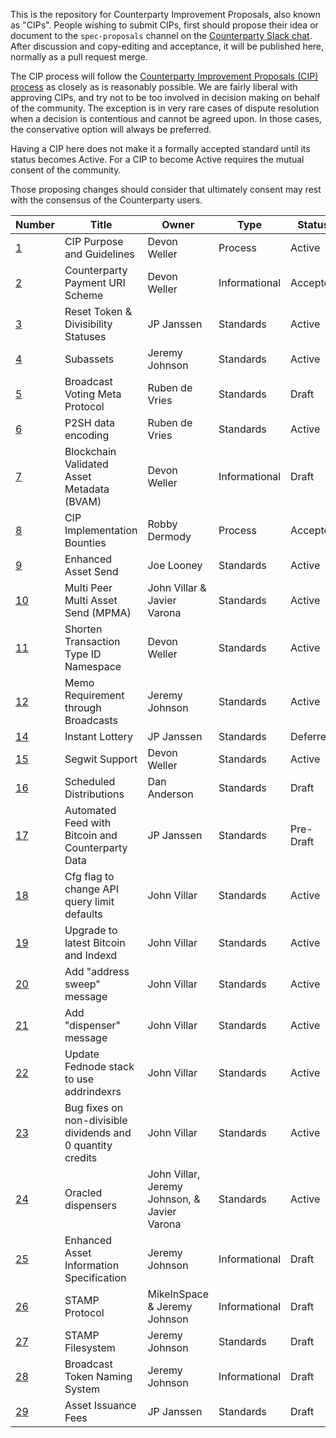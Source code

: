 This is the repository for Counterparty Improvement Proposals, also known as "CIPs". People wishing to submit CIPs, first should propose their idea or document to the `spec-proposals` channel on the [Counterparty Slack chat](http://slack.counterparty.io/). After discussion and copy-editing and acceptance, it will be published here, normally as a pull request merge.

The CIP process will follow the [Counterparty Improvement Proposals (CIP) process](https://github.com/CounterpartyXCP/cips/blob/master/cip-0001.md) as closely as is reasonably possible. We are fairly liberal with approving CIPs, and try not to be too involved in decision making on behalf of the community. The exception is in very rare cases of dispute resolution when a decision is contentious and cannot be agreed upon. In those cases, the conservative option will always be preferred.

Having a CIP here does not make it a formally accepted standard until its status becomes Active. For a CIP to become Active requires the mutual consent of the community.

Those proposing changes should consider that ultimately consent may rest with the consensus of the Counterparty users.


Number            | Title                                      | Owner                                 | Type          | Status        |
-------------     | -------------------------------------------| ------------------------------------- | ------------- | ------------- |
[1](cip-0001.md)  | CIP Purpose and Guidelines                 | Devon Weller                          | Process       | Active        |
[2](cip-0002.md)  | Counterparty Payment URI Scheme            | Devon Weller                          | Informational | Accepted      |
[3](cip-0003.md)  | Reset Token & Divisibility Statuses        | JP Janssen                            | Standards     | Active        |
[4](cip-0004.md)  | Subassets                                  | Jeremy Johnson                        | Standards     | Active        |
[5](cip-0005.md)  | Broadcast Voting Meta Protocol             | Ruben de Vries                        | Standards     | Draft         |
[6](cip-0006.md)  | P2SH data encoding                         | Ruben de Vries                        | Standards     | Active        |
[7](cip-0007.md)  | Blockchain Validated Asset Metadata (BVAM) | Devon Weller                          | Informational | Draft         |
[8](cip-0008.md)  | CIP Implementation Bounties                | Robby Dermody                         | Process       | Accepted      |
[9](cip-0009.md)  | Enhanced Asset Send                        | Joe Looney                            | Standards     | Active        |
[10](cip-0010.md) | Multi Peer Multi Asset Send (MPMA)         | John Villar & Javier Varona           | Standards     | Active        |
[11](cip-0011.md) | Shorten Transaction Type ID Namespace      | Devon Weller                          | Standards     | Active        |
[12](cip-0012.md) | Memo Requirement through Broadcasts        | Jeremy Johnson                        | Standards     | Active        |
[14](cip-0014.md) | Instant Lottery                            | JP Janssen                            | Standards     | Deferred      |
[15](cip-0015.md) | Segwit Support                             | Devon Weller                          | Standards     | Active        |
[16](cip-0016.md) | Scheduled Distributions                    | Dan Anderson                          | Standards     | Draft         |
[17](cip-0017.md) | Automated Feed with Bitcoin and Counterparty Data| JP Janssen                      | Standards     | Pre-Draft     |
[18](cip-0018.md) | Cfg flag to change API query limit defaults| John Villar                           | Standards     | Active        |
[19](cip-0019.md) | Upgrade to latest Bitcoin and Indexd       | John Villar                           | Standards     | Active        |
[20](cip-0020.md) | Add "address sweep" message                | John Villar                           | Standards     | Active        |
[21](cip-0021.md) | Add "dispenser" message                    | John Villar                           | Standards     | Active        |
[22](cip-0022.md) | Update Fednode stack to use addrindexrs    | John Villar                           | Standards     | Active        |
[23](cip-0023.md) | Bug fixes on non-divisible dividends and 0 quantity credits | John Villar          | Standards     | Active        |
[24](cip-0024.md) | Oracled dispensers                  | John Villar, Jeremy Johnson, & Javier Varona | Standards     | Active        |
[25](cip-0025.md) | Enhanced Asset Information Specification   | Jeremy Johnson                        | Informational | Draft         |
[26](cip-0026.md) | STAMP Protocol                             | MikeInSpace & Jeremy Johnson          | Informational | Draft         |
[27](cip-0027.md) | STAMP Filesystem                           | Jeremy Johnson                        | Standards     | Draft         |
[28](cip-0028.md) | Broadcast Token Naming System              | Jeremy Johnson                        | Informational | Draft         |
[29](cip-0029.md) | Asset Issuance Fees                        | JP Janssen                            | Standards     | Draft         |
